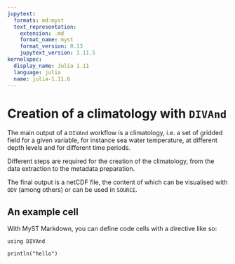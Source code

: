 ```yaml
---
jupytext:
  formats: md:myst
  text_representation:
    extension: .md
    format_name: myst
    format_version: 0.13
    jupytext_version: 1.11.5
kernelspec:
  display_name: Julia 1.11
  language: julia
  name: julia-1.11.6
---
```


# Creation of a climatology with `DIVAnd`

The main output of a `DIVAnd` workflow is a climatology, i.e. a set of gridded field for a given variable, for instance sea water temperature, at different depth levels and for different time periods.

Different steps are required for the creation of the climatology, from the data extraction to the metadata preparation.

The final output is a netCDF file, the content of which can be visualised with `ODV` (among others) or can be used in `SOURCE`. 

## An example cell

With MyST Markdown, you can define code cells with a directive like so:

```{code-cell}
using DIVAnd
```


```{code-cell} julia
println("hello") 
```
